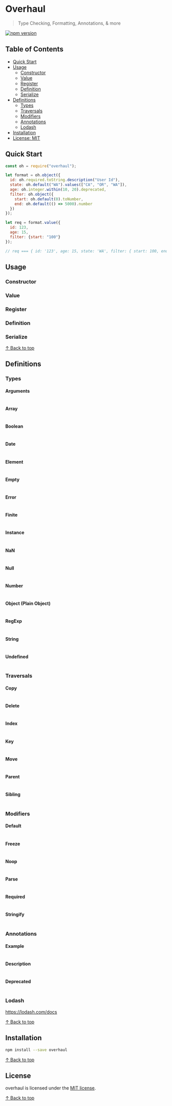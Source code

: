 # Overhaul
> Type Checking, Formatting, Annotations, & more

[![npm version](https://badge.fury.io/js/overhaul.svg)](https://badge.fury.io/js/overhaul)



## Table of Contents

* [Quick Start](#quick-start)
* [Usage](#usage)
    * [Constructor](#constructor)
    * [Value](#value)
    * [Register](#register)
    * [Definition](#definition)
    * [Serialize](#serialize)
* [Definitions](#definitions)
    * [Types](#types)
    * [Traversals](#traversals)
    * [Modifiers](#modifiers)
    * [Annotations](#annotations)
    * [Lodash](#lodash)
* [Installation](#installation)
* [License: MIT](#license)



## Quick Start
```js
const oh = require("overhaul");

let format = oh.object({
  id: oh.required.toString.description("User Id"),
  state: oh.default("WA").values(["CA", "OR", "WA"]),
  age: oh.integer.within(10, 20).deprecated,
  filter: oh.object({
    start: oh.default(0).toNumber,
    end: oh.default(() => 5000).number
  })
});

let req = format.value({
  id: 123,
  age: 15,
  filter: {start: "100"}
});

// req === { id: '123', age: 15, state: 'WA', filter: { start: 100, end: 5000 } }
```


## Usage

### Constructor

### Value

### Register

### Definition

### Serialize

[↑ Back to top](#table-of-contents)

## Definitions

### Types

#### Arguments

``` javascript

```

#### Array

``` javascript

```

#### Boolean

``` javascript

```

#### Date

``` javascript

```

#### Element

``` javascript

```

#### Empty

``` javascript

```

#### Error

``` javascript

```

#### Finite

``` javascript

```

#### Instance

``` javascript

```

#### NaN

``` javascript

```

#### Null

``` javascript

```

#### Number

``` javascript

```

#### Object (Plain Object)

``` javascript

```

#### RegExp

``` javascript

```

#### String

``` javascript

```

#### Undefined

``` javascript

```

### Traversals

#### Copy

``` javascript

```

#### Delete

``` javascript

```

#### Index

``` javascript

```

#### Key

``` javascript

```

#### Move

``` javascript

```

#### Parent

``` javascript

```

#### Sibling

``` javascript

```

### Modifiers

#### Default

``` javascript

```

#### Freeze

``` javascript

```

#### Noop

``` javascript

```

#### Parse

``` javascript

```

#### Required

``` javascript

```

#### Stringify

``` javascript

```

### Annotations

#### Example

``` javascript

```

#### Description

``` javascript

```

#### Deprecated

``` javascript

```

### Lodash

https://lodash.com/docs

[↑ Back to top](#table-of-contents)

## Installation
```bash
npm install --save overhaul
```

[↑ Back to top](#table-of-contents)

## License

overhaul is licensed under the [MIT license](LICENSE.md).

[↑ Back to top](#table-of-contents)
